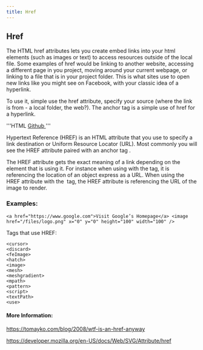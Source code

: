 ```yaml
---
title: Href
---
```

## Href

The HTML href attributes lets you create embed links into your html elements (such as images or text) to access resources outside of the local file. Some examples of href would be linking to another website, accessing a different page in you project, moving around your current webpage, or linking to a file that is in your project folder. This is what sites use to open new links like you might see on Facebook, with your classic idea of a hyperlink.

To use it, simple use the href attribute, specify your source (where the link is from - a local folder, the web?). The anchor tag is a simple use of href for a hyperlink.

'''HTML
<a href="http://www.github.com/"> Github </a>
'''
<!-- The article goes here, in GitHub-flavored Markdown. Feel free to add YouTube videos, images, and CodePen/JSBin embeds  -->

Hypertext Reference (HREF) is an HTML attribute that you use to specify a link destination or Uniform Resource Locator (URL). Most commonly you will see the HREF attribute paired with an anchor tag <a>.  

The HREF attribute gets the exact meaning of a link depending on the element that is using it. For instance when using with the <a> tag, it is referencing the location of an object express as a URL. When using the HREF attribute with the <image> tag, the HREF attribute is referencing the URL of the image to render.

### Examples:

`<a href="https://www.google.com">Visit Google’s Homepage</a>
<image href="/files/logo.png" x="0" y="0" height="100" width="100" />`

Tags that use HREF:
``` <a>
<cursor>
<discard>
<feImage>
<hatch>
<image>
<mesh>
<meshgradient>
<mpath>
<pattern>
<script>
<textPath>
<use>
```

#### More Information:
<!-- Please add any articles you think might be helpful to read before writing the article -->
https://tomayko.com/blog/2008/wtf-is-an-href-anyway

https://developer.mozilla.org/en-US/docs/Web/SVG/Attribute/href

